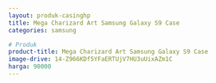 ```yaml
---
layout: produk-casinghp
title: Mega Charizard Art Samsung Galaxy S9 Case
categories: samsung

# Produk
product-title: Mega Charizard Art Samsung Galaxy S9 Case
image-drive: 14-Z966KDf5YFaERTUjV7HU3uUixAZm1C
harga: 90000
---
```

